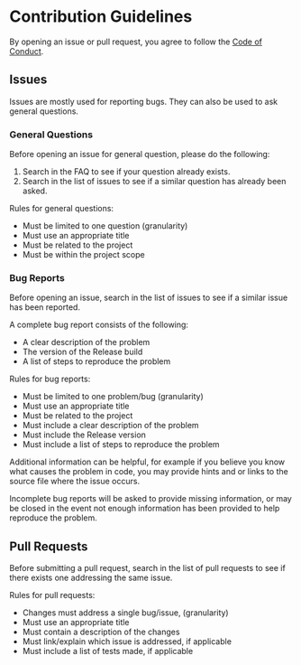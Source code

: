# Contribution Guidelines

By opening an issue or pull request, you agree to follow the [Code of Conduct](code-of-conduct.md).

## Issues

Issues are mostly used for reporting bugs. They can also be used to ask general questions.

### General Questions

Before opening an issue for general question, please do the following:

1. Search in the FAQ to see if your question already exists.
2. Search in the list of issues to see if a similar question has already been asked.

Rules for general questions:

- Must be limited to one question (granularity)
- Must use an appropriate title
- Must be related to the project
- Must be within the project scope

### Bug Reports

Before opening an issue, search in the list of issues to see if a similar issue has been reported.

A complete bug report consists of the following:

- A clear description of the problem
- The version of the Release build
- A list of steps to reproduce the problem

Rules for bug reports:

- Must be limited to one problem/bug (granularity)
- Must use an appropriate title
- Must be related to the project
- Must include a clear description of the problem
- Must include the Release version
- Must include a list of steps to reproduce the problem

Additional information can be helpful, for example if you believe you know what causes the problem in code, you may provide hints and or links to the source file where the issue occurs.

Incomplete bug reports will be asked to provide missing information, or may be closed in the event not enough information has been provided to help reproduce the problem.

## Pull Requests

Before submitting a pull request, search in the list of pull requests to see if there exists one addressing the same issue.

Rules for pull requests:

- Changes must address a single bug/issue, (granularity)
- Must use an appropriate title
- Must contain a description of the changes
- Must link/explain which issue is addressed, if applicable
- Must include a list of tests made, if applicable
